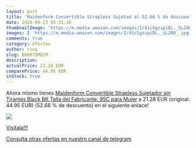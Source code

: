 ```yaml
---
layout: post
title: 'Maidenform Convertible Strapless Sujetad al 52.66 % de descuento'
date: 2020-09-23 05:31:16
thumbnailImage: 'https://m.media-amazon.com/images/I/41cSgzipiDL._SL200_.jpg'
images: [ 'https://m.media-amazon.com/images/I/41cSgzipiDL._SL200_.jpg' ]
comments: true
category: ofertas
author: ring
slug: B0007QMQCM
description:
actualPrice: 21.28 EUR
comparePrice: 44.95 EUR
inStock: true
---
```


Ahora mismo tienes [Maidenform Convertible Strapless Sujetador sin Tirantes  Black BK   Talla del Fabricante: 95C  para Mujer](https://www.amazon.com/dp/B0007QMQCM/?tag=redken08-20) a 21.28 EUR (original: 44.95 EUR) (52.66 %  de descuento) en el siguiente enlace!

[![](https://m.media-amazon.com/images/I/41cSgzipiDL._SL200_.jpg)](https://www.amazon.com/dp/B0007QMQCM/?tag=redken08-20)

[Visítala!!!](https://www.amazon.com/dp/B0007QMQCM/?tag=redken08-20)

[Consulta otras ofertas en nuestro canal de telegram](https://t.me/s/ofertas25)

